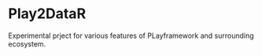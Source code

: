 Play2DataR
===========================

Experimental prject for various features of PLayframework and surrounding ecosystem.


